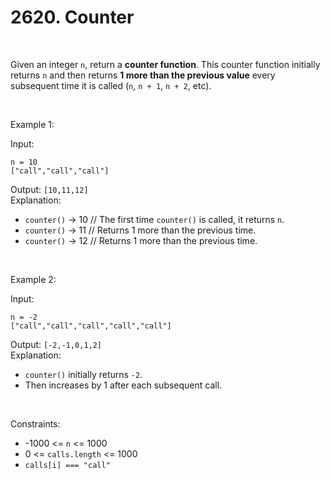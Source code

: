 # 2620. Counter

<br>  

Given an integer `n`, return a **counter function**.
This counter function initially returns `n` and then returns **1 more than the previous value** every subsequent time it is called (`n`, `n + 1`, `n + 2`, etc).

<br>  

Example 1:

Input:

```
n = 10  
["call","call","call"]
```

Output: `[10,11,12]` <br>
Explanation:

* `counter()` → 10 // The first time `counter()` is called, it returns `n`.
* `counter()` → 11 // Returns 1 more than the previous time.
* `counter()` → 12 // Returns 1 more than the previous time.

<br>  

Example 2:

Input:

```
n = -2  
["call","call","call","call","call"]
```

Output: `[-2,-1,0,1,2]` <br>
Explanation:

* `counter()` initially returns `-2`.
* Then increases by 1 after each subsequent call.

<br>  

Constraints:

* -1000 <= `n` <= 1000
* 0 <= `calls.length` <= 1000
* `calls[i] === "call"`
